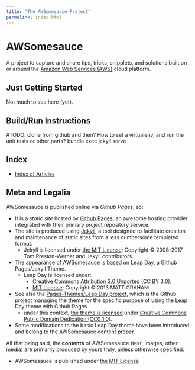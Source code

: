 ```yaml
---
title: "The AWSomesauce Project"
permalink: index.html
---
```


# AWSomesauce

A project to capture and share tips, tricks, snipplets, and solutions built on or around the [Amazon Web Services (AWS)](https://aws.amazon.com/) cloud platform.

## Just Getting Started

Not much to see here (yet).

## Build/Run Instructions

#TODO: clone from github and then? How to set a virtualenv, and run the unit tests or other parts?
bundle exec jekyll serve

## Index
* [Index of Articles](articles/README.md)

## Meta and Legalia
AWSomesauce is published online via *Github Pages*, so:

* It is a *static site* hosted by [Github Pages](https://pages.github.com/), an awesome hosting provider integrated with their primary project repository service.
* The site is produced using [Jekyll](https://jekyllrb.com/), a tool designed to facilitate creation and maintenance of static sites from a less cumbersome templated format.
   * Jekyll is licensed under [the MIT License](https://github.com/jekyll/jekyll/blob/master/LICENSE): Copyright &copy; 2008-2017 Tom Preston-Werner and Jekyll contributors.
* The appearance of AWSomesauce is based on [Leap Day](https://github.com/mattgraham/leapday), a Github Pages/Jekyll Theme.
   * Leap Day is licensed under:
      * [Creative Commons Attribution 3.0 Unported (CC BY 3.0)](https://creativecommons.org/licenses/by/3.0/).
      * [MIT License](https://github.com/mattgraham/leapday/blob/master/LICENCE): Copyright &copy; 2013 MATT GRAHAM.
* See also the [Pages-Themes/Leap Day project](https://github.com/pages-themes/leap-day), which is the Github project managing the theme for the specific purpose of using the Leap Day theme with Github Pages
   * under this context, [the theme is licensed](https://github.com/pages-themes/leap-day/blob/master/LICENSE) under [Creative Commons Public Domain Dedication (CC0 1.0)](https://creativecommons.org/publicdomain/zero/1.0/).
* Some modifications to the basic Leap Day theme have been introduced and belong to the AWSomesauce content proper.

All that being said, the **contents** of AWSomesauce (text, images, other media) are primarily produced by yours truly, unless otherwise specified.

* AWSomesauce is published under [the MIT License](LICENSE.md)

